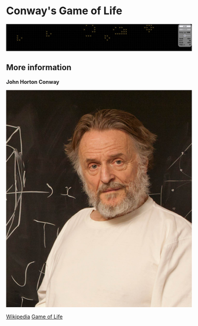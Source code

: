 # Conway's Game of Life

![game](/assets/images/game.png)

## More information

**John Horton Conway**

<p align="center">
    <img src="/assets/images/JHConway.jpg">
</p>

[Wikipedia](https://en.wikipedia.org/wiki/John_Horton_Conway)
[Game of Life](https://en.wikipedia.org/wiki/Conway%27s_Game_of_Life)
